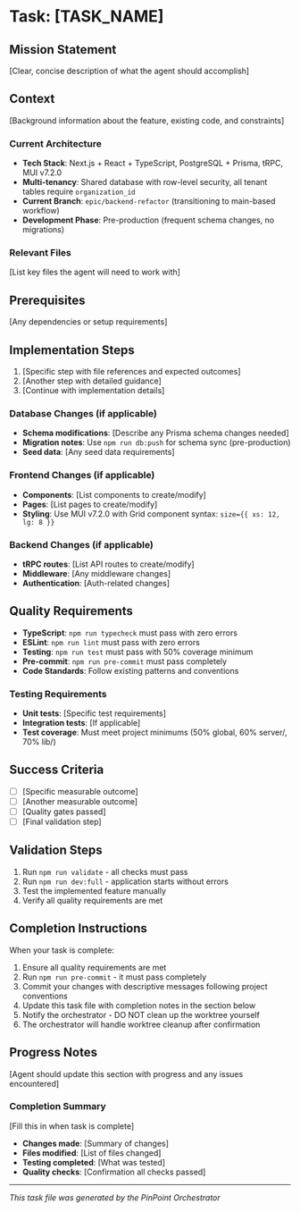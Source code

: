 # Task: [TASK_NAME]

## Mission Statement

[Clear, concise description of what the agent should accomplish]

## Context

[Background information about the feature, existing code, and constraints]

### Current Architecture

- **Tech Stack**: Next.js + React + TypeScript, PostgreSQL + Prisma, tRPC, MUI v7.2.0
- **Multi-tenancy**: Shared database with row-level security, all tenant tables require `organization_id`
- **Current Branch**: `epic/backend-refactor` (transitioning to main-based workflow)
- **Development Phase**: Pre-production (frequent schema changes, no migrations)

### Relevant Files

[List key files the agent will need to work with]

## Prerequisites

[Any dependencies or setup requirements]

## Implementation Steps

1. [Specific step with file references and expected outcomes]
2. [Another step with detailed guidance]
3. [Continue with implementation details]

### Database Changes (if applicable)

- **Schema modifications**: [Describe any Prisma schema changes needed]
- **Migration notes**: Use `npm run db:push` for schema sync (pre-production)
- **Seed data**: [Any seed data requirements]

### Frontend Changes (if applicable)

- **Components**: [List components to create/modify]
- **Pages**: [List pages to create/modify]
- **Styling**: Use MUI v7.2.0 with Grid component syntax: `size={{ xs: 12, lg: 8 }}`

### Backend Changes (if applicable)

- **tRPC routes**: [List API routes to create/modify]
- **Middleware**: [Any middleware changes]
- **Authentication**: [Auth-related changes]

## Quality Requirements

- **TypeScript**: `npm run typecheck` must pass with zero errors
- **ESLint**: `npm run lint` must pass with zero errors
- **Testing**: `npm run test` must pass with 50% coverage minimum
- **Pre-commit**: `npm run pre-commit` must pass completely
- **Code Standards**: Follow existing patterns and conventions

### Testing Requirements

- **Unit tests**: [Specific test requirements]
- **Integration tests**: [If applicable]
- **Test coverage**: Must meet project minimums (50% global, 60% server/, 70% lib/)

## Success Criteria

- [ ] [Specific measurable outcome]
- [ ] [Another measurable outcome]
- [ ] [Quality gates passed]
- [ ] [Final validation step]

## Validation Steps

1. Run `npm run validate` - all checks must pass
2. Run `npm run dev:full` - application starts without errors
3. Test the implemented feature manually
4. Verify all quality requirements are met

## Completion Instructions

When your task is complete:

1. Ensure all quality requirements are met
2. Run `npm run pre-commit` - it must pass completely
3. Commit your changes with descriptive messages following project conventions
4. Update this task file with completion notes in the section below
5. Notify the orchestrator - DO NOT clean up the worktree yourself
6. The orchestrator will handle worktree cleanup after confirmation

## Progress Notes

[Agent should update this section with progress and any issues encountered]

### Completion Summary

[Fill this in when task is complete]

- **Changes made**: [Summary of changes]
- **Files modified**: [List of files changed]
- **Testing completed**: [What was tested]
- **Quality checks**: [Confirmation all checks passed]

---

_This task file was generated by the PinPoint Orchestrator_
